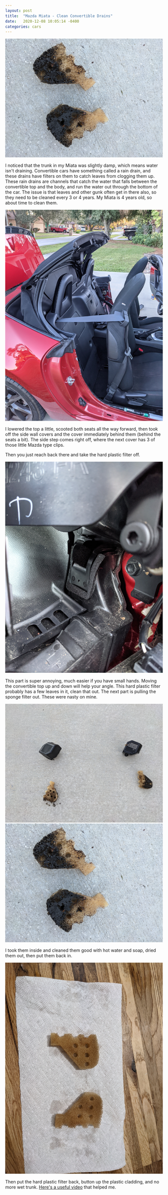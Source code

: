 ```yaml
---
layout: post
title:  "Mazda Miata - Clean Convertible Drains"
date:   2020-12-08 10:05:14 -0400
categories: cars
---
```


![Miata](/images/drain/3.jpg)

I noticed that the trunk in my Miata was slightly damp, which means water isn't draining. Convertible cars have something called a rain drain, and these drains have filters on them to catch leaves from clogging them up. These rain drains are channels that catch the water that falls between the convertible top and the body, and run the water out through the bottom of the car. The issue is that leaves and other gunk often get in there also, so they need to be cleaned every 3 or 4 years. My Miata is 4 years old, so about time to clean them. 

![Miata](/images/drain/1.jpg)

I lowered the top a little, scooted both seats all the way forward, then took off the side wall covers and the cover immediately behind them (behind the seats a bit). The side step comes right off, where the next cover has 3 of those little Mazda type clips. 

Then you just reach back there and take the hard plastic filter off. 

![Miata](/images/drain/5.jpg)

This part is super annoying, much easier if you have small hands. Moving the convertible top up and down will help your angle. This hard plastic filter probably has a few leaves in it, clean that out. The next part is pulling the sponge filter out. These were nasty on mine. 

![Miata](/images/drain/2.jpg)
![Miata](/images/drain/3.jpg)

I took them inside and cleaned them good with hot water and soap, dried them out, then put them back in. 

![Miata](/images/drain/4.jpg)

Then put the hard plastic filter back, button up the plastic cladding, and no more wet trunk. [Here's a useful video](https://www.youtube.com/watch?v=pY-jVByYiuo) that helped me. 
